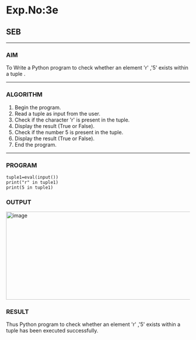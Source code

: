 # Exp.No:3e
## SEB 

---

### AIM  
To Write a Python program to check whether an element 'r'  ,'5' exists within a tuple .

---

### ALGORITHM

1. Begin the program.
2. Read a tuple as input from the user.
3. Check if the character 'r' is present in the tuple.
4. Display the result (True or False).
5. Check if the number 5 is present in the tuple.
6. Display the result (True or False).
7. End the program.


---

### PROGRAM

```
tuple1=eval(input())
print("r" in tuple1) 
print(5 in tuple1)
```

### OUTPUT
<img width="736" height="241" alt="image" src="https://github.com/user-attachments/assets/0a8c1922-0b87-4896-a760-96f3225329ed" />

### RESULT
Thus Python program to check whether an element 'r'  ,'5' exists within a tuple has been executed successfully.
